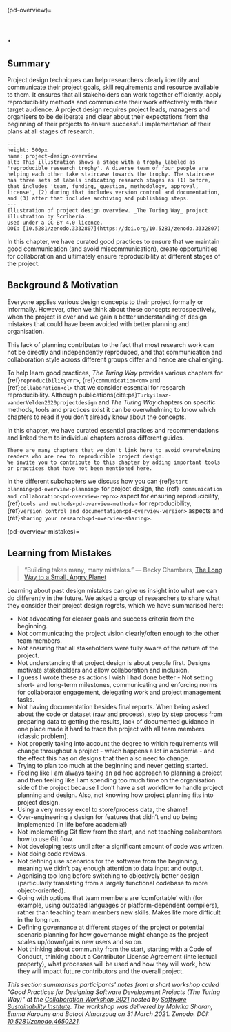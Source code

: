 (pd-overview)=
# .

## Summary

Project design techniques can help researchers clearly identify and communicate their project goals, skill requirements and resource available to them.
It ensures that all stakeholders can work together efficiently, apply reproducibility methods and communicate their work effectively with their target audience.
A project design requires project leads, managers and organisers to be deliberate and clear about their expectations from the beginning of their projects to ensure successful implementation of their plans at all stages of research.

```{figure} ../figures/project-design-overview.*
---
height: 500px
name: project-design-overview
alt: This illustration shows a stage with a trophy labeled as 'reproducible research trophy'. A diverse team of four people are helping each other take staircase towards the trophy. The staircase has three sets of labels indicating research stages as (1) before, that includes 'team, funding, question, methodology, approval, license', (2) during that includes version control and documentation, and (3) after that includes archiving and publishing steps.
---
Illustration of project design overview. _The Turing Way_ project illustration by Scriberia.
Used under a CC-BY 4.0 licence.
DOI: [10.5281/zenodo.3332807](https://doi.org/10.5281/zenodo.3332807)
```

In this chapter, we have curated good practices to ensure that we maintain good communication (and avoid miscommunication), create opportunities for collaboration and ultimately ensure reproducibility at different stages of the project.

## Background & Motivation

Everyone applies various design concepts to their project formally or informally.
However, often we think about these concepts retrospectively, when the project is over and we gain a better understanding of design mistakes that could have been avoided with better planning and organisation.

This lack of planning contributes to the fact that most research work can not be directly and independently reproduced, and that communication and collaboration style across different groups differ and hence are challenging.

To help learn good practices, *The Turing Way* provides various chapters for {ref}`reproducibility<rr>`, {ref}`communication<cm>` and {ref}`collaboration<cl>` that we consider essential for research reproducibility.
Although publications{cite:ps}`Turkyilmaz-vanderVelden2020projectdesign` and _The Turing Way_ chapters on specific methods, tools and practices exist it can be overwhelming to know which chapters to read if you don't already know about the concepts.

In this chapter, we have curated essential practices and recommendations and linked them to individual chapters across different guides.

```{note}
There are many chapters that we don't link here to avoid overwhelming readers who are new to reproducible project design.
We invite you to contribute to this chapter by adding important tools or practices that have not been mentioned here.
```

In the different subchapters we discuss how you can {ref}`start planning<pd-overview-planning>` for project design, the {ref}` communication and collaboration<pd-overview-repro>` aspect for ensuring reproducibility, {ref}`tools and methods<pd-overview-methods>` for reproducibility, {ref}`version control and documentation<pd-overview-version>` aspects and {ref}`sharing your research<pd-overview-sharing>`.

(pd-overview-mistakes)=
## Learning from Mistakes

> “Building takes many, many mistakes.”
> ― Becky Chambers, [The Long Way to a Small, Angry Planet](https://www.goodreads.com/work/quotes/42270825)

Learning about past design mistakes can give us insight into what we can do differently in the future.
We asked a group of researchers to share what they consider their project design regrets, which we have summarised here:

- Not advocating for clearer goals and success criteria from the beginning.
- Not communicating the project vision clearly/often enough to the other team members.
- Not ensuring that all stakeholders were fully aware of the nature of the project.
- Not understanding that project design is about people first. Designs motivate stakeholders and allow collaboration and inclusion.
- I guess I wrote these as actions I wish I had done better - Not setting short- and long-term milestones, communicating and enforcing norms for collaborator engagement, delegating work and project management tasks.
- Not having documentation besides final reports. When being asked about the code or dataset (raw and process), step by step process from preparing data to getting the results, lack of documented guidance in one place made it hard to trace the project with all team members (classic problem).
- Not properly taking into account the degree to which requirements will change throughout a project - which happens a lot in academia - and the effect this has on designs that then also need to change.
- Trying to plan too much at the beginning and never getting started.
- Feeling like I am always taking an ad hoc approach to planning a project and then feeling like I am spending too much time on the organisation side of the project because I don’t have a set workflow to handle project planning and design. Also, not knowing how project planning fits into project design.
- Using a very messy excel to store/process data, the shame!
- Over-engineering a design for features that didn’t end up being implemented (in life before academia!)
- Not implementing Git flow from the start, and not teaching collaborators how to use Git flow.
- Not developing tests until after a significant amount of code was written.  
- Not doing code reviews.
- Not defining use scenarios for the software from the beginning, meaning we didn’t pay enough attention to data input and output.  
- Agonising too long before switching to objectively better design (particularly translating from a largely functional codebase to more object-oriented).    
- Going with options that team members are ‘comfortable’ with (for example, using outdated languages or platform-dependent compilers), rather than teaching team members new skills. Makes life more difficult in the long run.
- Defining governance at different stages of the project or potential scenario planning for how governance might change as the project scales up/down/gains new users and so on.
- Not thinking about community from the start, starting with a Code of Conduct, thinking about a Contributor License Agreement (intellectual property), what processes will be used and how they will work, how they will impact future contributors and the overall project.

_This section summarises participants' notes from a short workshop called "Good Practices for Designing Software Development Projects (The Turing Way)" at the [Collaboration Workshop 2021](https://www.software.ac.uk/cw21)  hosted by [Software Sustainability Institute](https://www.software.ac.uk). The workshop was delivered by Malvika Sharan, Emma Karoune and Batool Almarzouq on 31 March 2021. Zenodo. DOI: [10.5281/zenodo.4650221](https://doi.org/10.5281/zenodo.4650221)._

